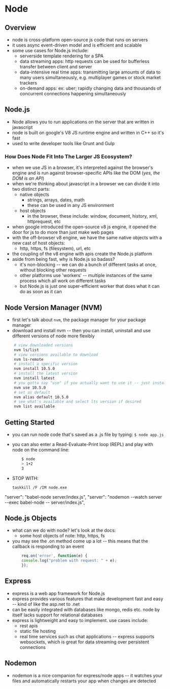 # Node

## Overview
* node is cross-platform open-source js code that runs on servers
* it uses async event-driven model and is efficient and scalable
* some use cases for Node.js include:
	* serverside template rendering for a SPA
	* data streaming apps: http requests can be used for bufferless transfer between client and server
	* data-intensive real time apps: transmitting large amounts of data to many users simultaneously, e.g. multiplayer games or stock market trackers
	* on-demand apps: ex: uber; rapidly changing data and thousands of concurrent connections happening simultaneously

## Node.js
* Node allows you to run applications on the server that are written in javascript
* node is built on google's V8 JS runtime engine and written in C++ so it's fast
* used to write developer tools like Grunt and Gulp

### How Does Node Fit Into The Larger JS Ecosystem?
* when we use JS in a browser, it's interpreted against the browser's engine and is run against browser-specific APIs like the DOM (*yes, the DOM is an API*)
* when we're thinking about javascript in a browser we can divide it into two distinct parts:
	* native objects
		* strings, arrays, dates, math
		* these can be used in any JS environment
	* host objects
		* in the browser, these include: window, document, history, xml, httprequest, etc
* when google introduced the open-source v8 js engine, it opened the door for js to do more than just make web pages
* with the off-browser v8 engine, we have the same native objects with a new cast of host objects:
	* http, https, fs (filesystem), url, etc
* the coupling of the v8 engine with apis create the Node.js platform
* aside from being fast, why is Node.js so badass?
	* it's non-blocking -- we can do a bunch of different tasks at once, without blocking other requests
	* other platforms use 'workers' -- multiple instances of the same process which all work on different tasks
	* but Node.js is just one super-efficient worker that does what it can do as soon as it can

## Node Version Manager (NVM)
* first let's talk about `nvm`, the package manager for your package manager
* download and install nvm -- then you can install, uninstall and use different versions of node more flexibly
```sh
	# view downloaded versions
	nvm ls/list                 
	# view versions available to download
	nvm ls-remote               
	# install a specific version
	nvm install 10.5.0          
	# install the latest version
	nvm install latest          
	# you gotta say "use" if you actually want to use it -- just installing won't work
	nvm use 10.5.0              
	# set as default
	nvm alias default 10.5.0    
	# see what's available and select lts version if desired
	nvm list available			
```

## Getting Started
* you can run node code that's saved as a .js file by typing:
	`$ node app.js`
* you can also enter a Read-Evaluate-Print loop (REPL) and play with
  node on the command line:
	```bash
		$ node
		> 1+2
		3
	```

* STOP WITH:
	```
	taskkill /F /IM node.exe
	```

"server": "babel-node server/index.js",
"server": "nodemon --watch server --exec babel-node -- server/index.js",



## Node.js Objects
* what can we do with node? let's look at the docs:
	* some host objects of note: http, https, fs
* you may see the .on method come up a lot -- this means that the callback
  is responding to an event
	```javascript
		req.on('error', function(e) {
		console.log("problem with request: " + e);
		});
	```

## Express
* express is a web app framework for Node.js
* express provides various features that make development fast and easy -- kind of like the asp.net to .net
* can be easily integrated with databases like mongo, redis etc. node by itself lacks support for relational databases
* express is lightweight and easy to implement. use cases include:
	* rest apis
	* static file hosting
	* real time services such as chat applications -- express supports websockets, which is great for data streaming over persistent connections

## Nodemon
* nodemon is a nice companion for express/node apps -- it watches your files and automatically restarts your app when changes are detected
